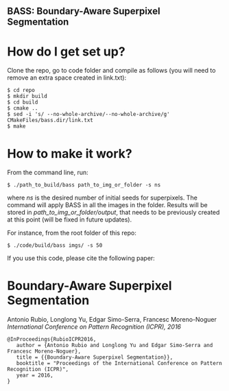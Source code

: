 ## BASS: Boundary-Aware Superpixel Segmentation
# How do I get set up?
Clone the repo, go to code folder and compile as follows (you will need to remove an extra space created in link.txt):
```
$ cd repo
$ mkdir build
$ cd build
$ cmake ..
$ sed -i 's/ --no-whole-archive/--no-whole-archive/g' CMakeFiles/bass.dir/link.txt 
$ make
```
# How to make it work?
From the command line, run:
```
$ ./path_to_build/bass path_to_img_or_folder -s ns
```
where _ns_ is the desired number of initial seeds for superpixels. The command will apply BASS in all the images in the folder. Results will be stored in _path_to_img_or_folder/output_, that needs to be previously created at this point (will be fixed in future updates).

For instance, from the root folder of this repo:
```
$ ./code/build/bass imgs/ -s 50
```
If you use this code, please cite the following paper:
# Boundary-Aware Superpixel Segmentation
Antonio Rubio, Longlong Yu, Edgar Simo-Serra, Francesc Moreno-Noguer
_International Conference on Pattern Recognition (ICPR), 2016_
```
@InProceedings{RubioICPR2016,
   author = {Antonio Rubio and Longlong Yu and Edgar Simo-Serra and Francesc Moreno-Noguer},
   title = {{Boundary-Aware Superpixel Segmentation}},
   booktitle = "Proceedings of the International Conference on Pattern Recognition (ICPR)",
   year = 2016,
}
```

